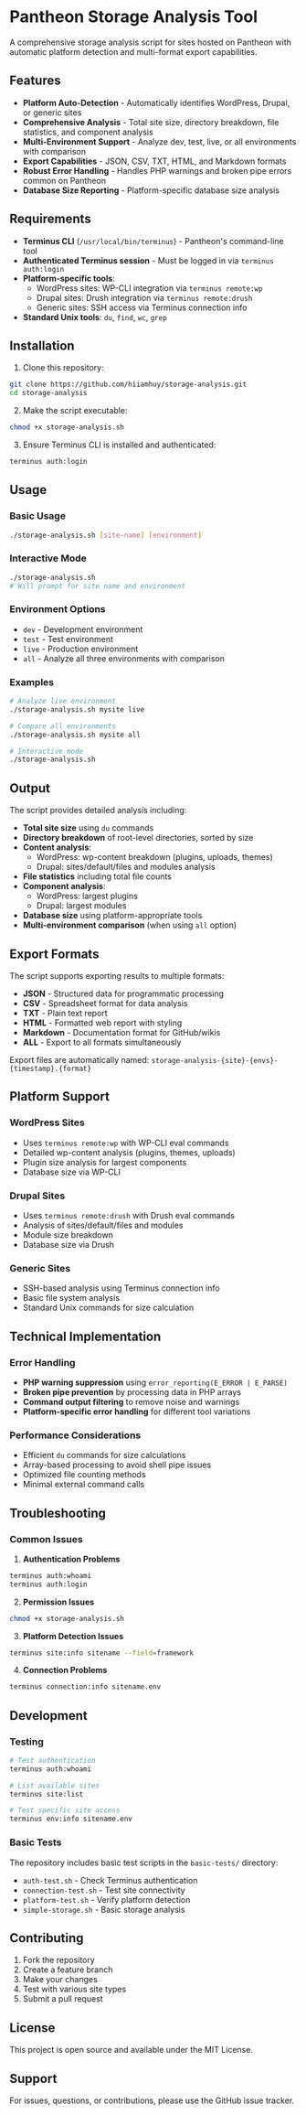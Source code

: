 # Pantheon Storage Analysis Tool

A comprehensive storage analysis script for sites hosted on Pantheon with automatic platform detection and multi-format export capabilities.

## Features

- **Platform Auto-Detection** - Automatically identifies WordPress, Drupal, or generic sites
- **Comprehensive Analysis** - Total site size, directory breakdown, file statistics, and component analysis
- **Multi-Environment Support** - Analyze dev, test, live, or all environments with comparison
- **Export Capabilities** - JSON, CSV, TXT, HTML, and Markdown formats
- **Robust Error Handling** - Handles PHP warnings and broken pipe errors common on Pantheon
- **Database Size Reporting** - Platform-specific database size analysis

## Requirements

- **Terminus CLI** (`/usr/local/bin/terminus`) - Pantheon's command-line tool
- **Authenticated Terminus session** - Must be logged in via `terminus auth:login`
- **Platform-specific tools**:
  - WordPress sites: WP-CLI integration via `terminus remote:wp`
  - Drupal sites: Drush integration via `terminus remote:drush`
  - Generic sites: SSH access via Terminus connection info
- **Standard Unix tools**: `du`, `find`, `wc`, `grep`

## Installation

1. Clone this repository:
```bash
git clone https://github.com/hiiamhuy/storage-analysis.git
cd storage-analysis
```

2. Make the script executable:
```bash
chmod +x storage-analysis.sh
```

3. Ensure Terminus CLI is installed and authenticated:
```bash
terminus auth:login
```

## Usage

### Basic Usage
```bash
./storage-analysis.sh [site-name] [environment]
```

### Interactive Mode
```bash
./storage-analysis.sh
# Will prompt for site name and environment
```

### Environment Options
- `dev` - Development environment
- `test` - Test environment
- `live` - Production environment
- `all` - Analyze all three environments with comparison

### Examples
```bash
# Analyze live environment
./storage-analysis.sh mysite live

# Compare all environments
./storage-analysis.sh mysite all

# Interactive mode
./storage-analysis.sh
```

## Output

The script provides detailed analysis including:

- **Total site size** using `du` commands
- **Directory breakdown** of root-level directories, sorted by size
- **Content analysis**:
  - WordPress: wp-content breakdown (plugins, uploads, themes)
  - Drupal: sites/default/files and modules analysis
- **File statistics** including total file counts
- **Component analysis**:
  - WordPress: largest plugins
  - Drupal: largest modules
- **Database size** using platform-appropriate tools
- **Multi-environment comparison** (when using `all` option)

## Export Formats

The script supports exporting results to multiple formats:

- **JSON** - Structured data for programmatic processing
- **CSV** - Spreadsheet format for data analysis
- **TXT** - Plain text report
- **HTML** - Formatted web report with styling
- **Markdown** - Documentation format for GitHub/wikis
- **ALL** - Export to all formats simultaneously

Export files are automatically named: `storage-analysis-{site}-{envs}-{timestamp}.{format}`

## Platform Support

### WordPress Sites
- Uses `terminus remote:wp` with WP-CLI eval commands
- Detailed wp-content analysis (plugins, themes, uploads)
- Plugin size analysis for largest components
- Database size via WP-CLI

### Drupal Sites
- Uses `terminus remote:drush` with Drush eval commands
- Analysis of sites/default/files and modules
- Module size breakdown
- Database size via Drush

### Generic Sites
- SSH-based analysis using Terminus connection info
- Basic file system analysis
- Standard Unix commands for size calculation

## Technical Implementation

### Error Handling
- **PHP warning suppression** using `error_reporting(E_ERROR | E_PARSE)`
- **Broken pipe prevention** by processing data in PHP arrays
- **Command output filtering** to remove noise and warnings
- **Platform-specific error handling** for different tool variations

### Performance Considerations
- Efficient `du` commands for size calculations
- Array-based processing to avoid shell pipe issues
- Optimized file counting methods
- Minimal external command calls

## Troubleshooting

### Common Issues

1. **Authentication Problems**
```bash
terminus auth:whoami
terminus auth:login
```

2. **Permission Issues**
```bash
chmod +x storage-analysis.sh
```

3. **Platform Detection Issues**
```bash
terminus site:info sitename --field=framework
```

4. **Connection Problems**
```bash
terminus connection:info sitename.env
```

## Development

### Testing
```bash
# Test authentication
terminus auth:whoami

# List available sites
terminus site:list

# Test specific site access
terminus env:info sitename.env
```

### Basic Tests
The repository includes basic test scripts in the `basic-tests/` directory:
- `auth-test.sh` - Check Terminus authentication
- `connection-test.sh` - Test site connectivity
- `platform-test.sh` - Verify platform detection
- `simple-storage.sh` - Basic storage analysis

## Contributing

1. Fork the repository
2. Create a feature branch
3. Make your changes
4. Test with various site types
5. Submit a pull request

## License

This project is open source and available under the MIT License.

## Support

For issues, questions, or contributions, please use the GitHub issue tracker.